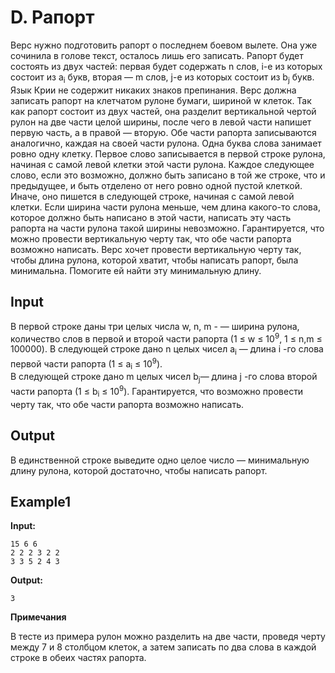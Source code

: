# D. Рапорт  

Верс нужно подготовить рапорт о последнем боевом вылете. Она уже сочинила в голове текст, осталось лишь его записать. Рапорт будет состоять из двух частей: первая будет содержать n слов, i-е из которых состоит из a<sub>i</sub> букв, вторая — m слов, j-е из которых состоит из b<sub>j</sub> букв. Язык Крии не содержит никаких знаков препинания. Верс должна записать рапорт на клетчатом рулоне бумаги, шириной w клеток.
Так как рапорт состоит из двух частей, она разделит вертикальной чертой рулон на две части целой ширины, после чего в левой части напишет первую часть, а в правой — вторую.
Обе части рапорта записываются аналогично, каждая на своей части рулона. Одна буква слова занимает ровно одну клетку. Первое слово записывается в первой строке рулона, начиная с самой левой клетки этой части рулона. Каждое следующее слово, если это возможно, должно быть записано в той же строке, что и предыдущее, и быть отделено от него ровно одной пустой клеткой. Иначе, оно пишется в следующей строке, начиная с самой левой клетки. Если ширина части рулона меньше, чем длина какого-то слова, которое должно быть написано в этой части, написать эту часть рапорта на части рулона такой ширины невозможно.
Гарантируется, что можно провести вертикальную черту так, что обе части рапорта возможно написать. Верс хочет провести вертикальную черту так, чтобы длина рулона, которой хватит, чтобы написать рапорт, была минимальна. Помогите ей найти эту минимальную длину.

## Input
В первой строке даны три целых числа w, n, m - — ширина рулона, количество слов в первой и второй части рапорта (1 &le; w &le; 10<sup>9</sup>, 1 &le; n,m &le; 100000).
В следующей строке дано n целых чисел a<sub>i</sub> — длина i -го слова первой части рапорта (1 &le; a<sub>i</sub> &le; 10<sup>9</sup>).  
В следующей строке дано m целых чисел b<sub>j</sub>— длина j -го слова второй части рапорта (1 &le; b<sub>i</sub> &le; 10<sup>9</sup>).
Гарантируется, что возможно провести черту так, что обе части рапорта возможно написать.

## Output

В единственной строке выведите одно целое число — минимальную длину рулона, которой достаточно, чтобы написать рапорт.

## Example1
**Input:**
```
15 6 6
2 2 2 3 2 2
3 3 5 2 4 3
```
**Output:**
```
3
``` 

**Примечания**

В тесте из примера рулон можно разделить на две части, проведя черту между 7 и 8 столбцом клеток, а затем записать по два слова в каждой строке в обеих частях рапорта.